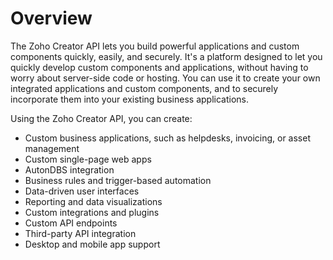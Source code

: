 # Overview

The Zoho Creator API lets you build powerful applications and custom components
quickly, easily, and securely. It's a platform designed to let you quickly
develop custom components and applications, without having to worry about
server-side code or hosting. You can use it to create your own integrated
applications and custom components, and to securely incorporate them into your
existing business applications.

Using the Zoho Creator API, you can create:

- Custom business applications, such as helpdesks, invoicing, or asset
  management
- Custom single-page web apps
- AutonDBS integration
- Business rules and trigger-based automation
- Data-driven user interfaces
- Reporting and data visualizations
- Custom integrations and plugins
- Custom API endpoints
- Third-party API integration
- Desktop and mobile app support
